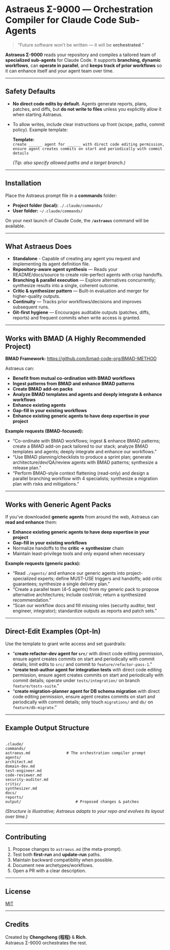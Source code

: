 # Astraeus Σ-9000 — Orchestration Compiler for Claude Code Sub-Agents

> “Future software won’t be written — it will be **orchestrated**.”

**Astraeus Σ-9000** reads your repository and compiles a tailored team of **specialized sub-agents** for Claude Code. It supports **branching, dynamic workflows**, can **operate in parallel**, and **keeps track of prior workflows** so it can enhance itself and your agent team over time.

---

## Safety Defaults

- **No direct code edits by default.** Agents generate reports, plans, patches, and diffs, but **do not write to files** unless you explicitly allow it when starting Astraeus.
- To allow writes, include clear instructions up front (scope, paths, commit policy). Example template:

  **Template:**  
  `create ______ agent for ______ with direct code editing permission, ensure agent creates commits on start and periodically with commit details`

  *(Tip: also specify allowed paths and a target branch.)*

---

## Installation

Place the Astraeus prompt file in a **commands** folder:

- **Project folder (local):** `./.claude/commands/`
- **User folder:** `~/.claude/commands/`

On your next launch of Claude Code, the **`/astraeus`** command will be available.

---

## What Astraeus Does

- **Standalone** - Capable of creating any agent you request and implementing its agent definition file.
- **Repository-aware agent synthesis** — Reads your README/docs/source to create role-perfect agents with crisp handoffs.
- **Branching & parallel execution** — Explore alternatives concurrently; synthesize results into a single, coherent outcome.
- **Critic & synthesizer pattern** — Built-in evaluation and merger for higher-quality outputs.
- **Continuity** — Tracks prior workflows/decisions and improves subsequent runs.
- **Git-first hygiene** — Encourages auditable outputs (patches, diffs, reports) and frequent commits when write access is granted.

---

## Works with BMAD (A Highly Recommended Project)

**BMAD Framework:** https://github.com/bmad-code-org/BMAD-METHOD

Astraeus can:
- **Benefit from mutual co-ordination with BMAD workflows**
- **Ingest patterns from BMAD and enhance BMAD patterns**
- **Create BMAD add-on packs**
- **Analyze BMAD templates and agents and deeply integrate & enhance workflows**
- **Enhance existing agents**
- **Gap-fill in your existing workflows**
- **Enhance existing generic agents to have deep expertise in your project**

**Example requests (BMAD-focused):**
- “Co-ordinate with BMAD workflows; ingest & enhance BMAD patterns; create a BMAD add-on pack tailored to our stack; analyze BMAD templates and agents; deeply integrate and enhance our workflows.”
- “Use BMAD planning/checklists to produce a sprint plan; generate architecture/dev/QA/review agents with BMAD patterns; synthesize a release plan.”
- “Perform BMAD-style context flattening (read-only) and design a parallel branching workflow with 4 specialists; synthesize a migration plan with risks and mitigations.”

---

## Works with Generic Agent Packs

If you’ve downloaded **generic agents** from around the web, Astraeus can **read and enhance** them:

- **Enhance existing generic agents to have deep expertise in your project**
- **Gap-fill in your existing workflows**
- Normalize handoffs to the **critic → synthesizer** chain
- Maintain least-privilege tools and only expand when necessary

**Example requests (generic packs):**
- “Read `./agents/` and enhance our generic agents into project-specialized experts; define MUST-USE triggers and handoffs; add critic guarantees; synthesize a single delivery plan.”
- “Create a parallel team (4–5 agents) from my generic pack to propose alternative architectures; include cost/risk; return a synthesized recommendation.”
- “Scan our workflow docs and fill missing roles (security auditor, test engineer, integrator); standardize outputs as reports and patch sets.”

---

## Direct-Edit Examples (Opt-In)

Use the template to grant write access and set guardrails:

- “**create refactor-dev agent for `src/`** with direct code editing permission, ensure agent creates commits on start and periodically with commit details; limit edits to `src/` and commit to `feature/refactor-pass-1`.”
- “**create test-author agent for integration tests** with direct code editing permission, ensure agent creates commits on start and periodically with commit details; operate under `tests/integration/` on branch `feature/tests-suite`.”
- “**create migration-planner agent for DB schema migration** with direct code editing permission, ensure agent creates commits on start and periodically with commit details; only touch `migrations/` and `db/` on `feature/db-migrate`.”

---

## Example Output Structure

```

.claude/
commands/
astraeus.md                # The orchestration compiler prompt
agents/
architect.md
domain-dev.md
test-engineer.md
code-reviewer.md
security-auditor.md
critic/
synthesizer.md
docs/
reports/
output/                        # Proposed changes & patches

```

*(Structure is illustrative; Astraeus adapts to your repo and evolves its layout over time.)*

---

## Contributing

1. Propose changes to `astraeus.md` (the meta-prompt).
2. Test both **first-run** and **update-run** paths.
3. Maintain backward compatibility when possible.
4. Document new archetypes/workflows.
5. Open a PR with a clear description.

---

## License

[MIT](./LICENSE)

---

## Credits

Created by **Chengcheng (程程)** & **Rich**.  
Astraeus Σ-9000 orchestrates the rest.
